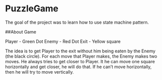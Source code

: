 # PuzzleGame

The goal of the project was to learn how to use state machine pattern.

##About Game

Player - Green Dot
Enemy - Red Dot
Exit - Yellow square

The idea is to get Player to the exit without him being eaten by the Enemy (the black circle). For each move that Player makes, the Enemy makes two moves. He always tries to get closer to Player. It  he can move one square horizontally and get closer, he will do that. If he can’t move horizontally, then he will try to move vertically.